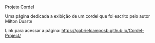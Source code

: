 Projeto Cordel

Uma página dedicada a exibição de um cordel que foi escrito pelo autor Milton Duarte

Link para acessar a página: https://gabrielcamposb.github.io/Cordel-Project/
